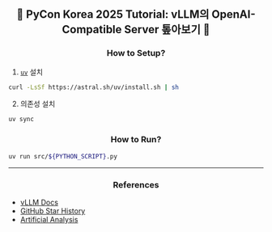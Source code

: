 <h2 align="center">🐍 PyCon Korea 2025 Tutorial: vLLM의 OpenAI-Compatible Server 톺아보기 🐍</h2>

<h3 align="center">How to Setup?</h3>

1. [`uv`](https://docs.astral.sh/uv/) 설치

```bash
curl -LsSf https://astral.sh/uv/install.sh | sh
```

2. 의존성 설치

```bash
uv sync
```

<h3 align="center">How to Run?</h3>

```bash
uv run src/${PYTHON_SCRIPT}.py
```

---

<h3 align="center">References</h3>

- [vLLM Docs](https://docs.vllm.ai/)
- [GitHub Star History](https://www.star-history.com/)
- [Artificial Analysis](https://artificialanalysis.ai/)
